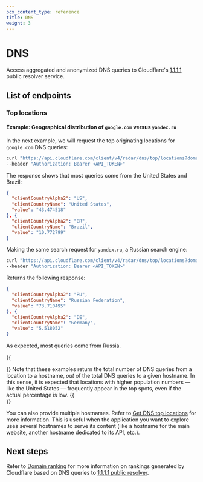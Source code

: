 ```yaml
---
pcx_content_type: reference
title: DNS
weight: 3
---
```


# DNS

Access aggregated and anonymized DNS queries to Cloudflare's [1.1.1.1](/1.1.1.1/) public resolver service.

## List of endpoints

### Top locations

#### Example: Geographical distribution of `google.com` versus `yandex.ru`

In the next example, we will request the top originating locations for `google.com` DNS queries:

```bash
curl "https://api.cloudflare.com/client/v4/radar/dns/top/locations?domain=google.com&dateRange=1d&format=json&limit=2" \
--header "Authorization: Bearer <API_TOKEN>"
```

The response shows that most queries come from the United States and Brazil:

```json
{
  "clientCountryAlpha2": "US",
  "clientCountryName": "United States",
  "value": "43.474518"
}, {
  "clientCountryAlpha2": "BR",
  "clientCountryName": "Brazil",
  "value": "10.772799"
}
```

Making the same search request for `yandex.ru`, a Russian search engine:

```bash
curl "https://api.cloudflare.com/client/v4/radar/dns/top/locations?domain=yandex.ru&dateRange=1d&format=json&limit=2" \
--header "Authorization: Bearer <API_TOKEN>"
```

Returns the following response:

```json
{
  "clientCountryAlpha2": "RU",
  "clientCountryName": "Russian Federation",
  "value": "73.710495"
}, {
  "clientCountryAlpha2": "DE",
  "clientCountryName": "Germany",
  "value": "5.518052"
}
```

As expected, most queries come from Russia.

{{<Aside type="note">}}
Note that these examples return the total number of DNS queries from a location to a hostname, _out_ of the total DNS queries to a given hostname. In this sense, it is expected that locations with higher population numbers — like the United States — frequently appear in the top spots, even if the actual percentage is low.
{{</Aside>}}

You can also provide multiple hostnames. Refer to [Get DNS top locations](/api/operations/radar-get-dns-top-locations) for more information. This is useful when the application you want to explore uses several hostnames to serve its content (like a hostname for the main website, another hostname dedicated to its API, etc.).

## Next steps

Refer to [Domain ranking](/radar/investigate/domain-ranking-datasets/) for more information on rankings generated by Cloudflare based on DNS queries to [1.1.1.1 public resolver](/1.1.1.1/).